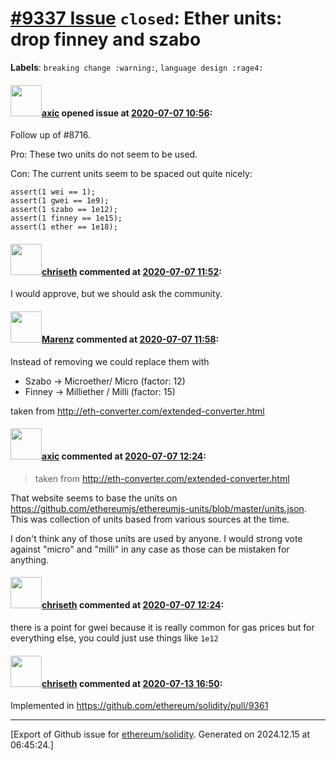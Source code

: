 # [\#9337 Issue](https://github.com/ethereum/solidity/issues/9337) `closed`: Ether units: drop finney and szabo
**Labels**: `breaking change :warning:`, `language design :rage4:`


#### <img src="https://avatars.githubusercontent.com/u/20340?v=4" width="50">[axic](https://github.com/axic) opened issue at [2020-07-07 10:56](https://github.com/ethereum/solidity/issues/9337):

Follow up of #8716.

Pro:
These two units do not seem to be used.

Con:
The current units seem to be spaced out quite nicely:
```
assert(1 wei == 1);
assert(1 gwei == 1e9);
assert(1 szabo == 1e12);
assert(1 finney == 1e15);
assert(1 ether == 1e18);
```

#### <img src="https://avatars.githubusercontent.com/u/9073706?v=4" width="50">[chriseth](https://github.com/chriseth) commented at [2020-07-07 11:52](https://github.com/ethereum/solidity/issues/9337#issuecomment-654802879):

I would approve, but we should ask the community.

#### <img src="https://avatars.githubusercontent.com/u/424752?u=2d50de05ec528b9b84f8b905a56e90669b0f8927&v=4" width="50">[Marenz](https://github.com/Marenz) commented at [2020-07-07 11:58](https://github.com/ethereum/solidity/issues/9337#issuecomment-654806027):

Instead of removing we could replace them with
* Szabo -> Microether/ Micro (factor: 12)
* Finney -> Milliether / Milli (factor: 15)

taken from http://eth-converter.com/extended-converter.html

#### <img src="https://avatars.githubusercontent.com/u/20340?v=4" width="50">[axic](https://github.com/axic) commented at [2020-07-07 12:24](https://github.com/ethereum/solidity/issues/9337#issuecomment-654819351):

>  taken from http://eth-converter.com/extended-converter.html

That website seems to base the units on https://github.com/ethereumjs/ethereumjs-units/blob/master/units.json. This was collection of units based from various sources at the time.

I don't think any of those units are used by anyone. I would strong vote against "micro" and "milli" in any case as those can be mistaken for anything.

#### <img src="https://avatars.githubusercontent.com/u/9073706?v=4" width="50">[chriseth](https://github.com/chriseth) commented at [2020-07-07 12:24](https://github.com/ethereum/solidity/issues/9337#issuecomment-654819376):

there is a point for gwei because it is really common for gas prices but for everything else, you could just use things like `1e12`

#### <img src="https://avatars.githubusercontent.com/u/9073706?v=4" width="50">[chriseth](https://github.com/chriseth) commented at [2020-07-13 16:50](https://github.com/ethereum/solidity/issues/9337#issuecomment-657671504):

Implemented in https://github.com/ethereum/solidity/pull/9361


-------------------------------------------------------------------------------



[Export of Github issue for [ethereum/solidity](https://github.com/ethereum/solidity). Generated on 2024.12.15 at 06:45:24.]
